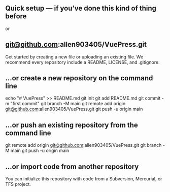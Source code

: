## Quick setup — if you’ve done this kind of thing before
or	
## git@github.com:allen903405/VuePress.git
Get started by creating a new file or uploading an existing file. We recommend every repository include a README, LICENSE, and .gitignore.

## …or create a new repository on the command line
echo "# VuePress" >> README.md
git init
git add README.md
git commit -m "first commit"
git branch -M main
git remote add origin git@github.com:allen903405/VuePress.git
git push -u origin main

## …or push an existing repository from the command line
git remote add origin git@github.com:allen903405/VuePress.git
git branch -M main
git push -u origin main

## …or import code from another repository
You can initialize this repository with code from a Subversion, Mercurial, or TFS project.
